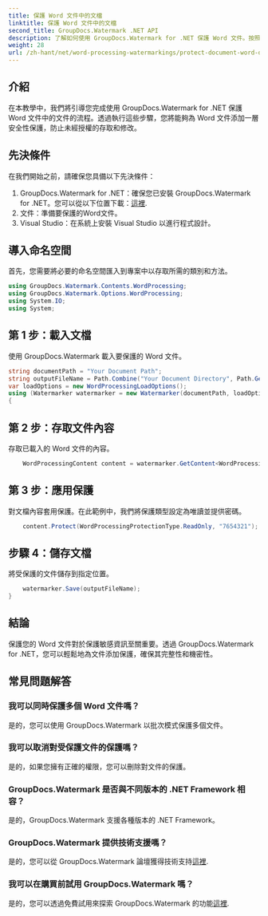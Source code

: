 ```yaml
---
title: 保護 Word 文件中的文檔
linktitle: 保護 Word 文件中的文檔
second_title: GroupDocs.Watermark .NET API
description: 了解如何使用 GroupDocs.Watermark for .NET 保護 Word 文件。按照我們的逐步教學輕鬆增強文件的安全性。
weight: 28
url: /zh-hant/net/word-processing-watermarkings/protect-document-word-docs/
---
```

## 介紹
在本教學中，我們將引導您完成使用 GroupDocs.Watermark for .NET 保護 Word 文件中的文件的流程。透過執行這些步驟，您將能夠為 Word 文件添加一層安全性保護，防止未經授權的存取和修改。
## 先決條件
在我們開始之前，請確保您具備以下先決條件：
1.  GroupDocs.Watermark for .NET：確保您已安裝 GroupDocs.Watermark for .NET。您可以從以下位置下載：[這裡](https://releases.groupdocs.com/Watermark/net/).
2. 文件：準備要保護的Word文件。
3. Visual Studio：在系統上安裝 Visual Studio 以進行程式設計。

## 導入命名空間
首先，您需要將必要的命名空間匯入到專案中以存取所需的類別和方法。
```csharp
using GroupDocs.Watermark.Contents.WordProcessing;
using GroupDocs.Watermark.Options.WordProcessing;
using System.IO;
using System;
```
## 第 1 步：載入文檔
使用 GroupDocs.Watermark 載入要保護的 Word 文件。
```csharp
string documentPath = "Your Document Path";
string outputFileName = Path.Combine("Your Document Directory", Path.GetFileName(documentPath));
var loadOptions = new WordProcessingLoadOptions();
using (Watermarker watermarker = new Watermarker(documentPath, loadOptions))
{
```
## 第 2 步：存取文件內容
存取已載入的 Word 文件的內容。
```csharp
    WordProcessingContent content = watermarker.GetContent<WordProcessingContent>();
```
## 第 3 步：應用保護
對文檔內容套用保護。在此範例中，我們將保護類型設定為唯讀並提供密碼。
```csharp
    content.Protect(WordProcessingProtectionType.ReadOnly, "7654321");
```
## 步驟 4：儲存文檔
將受保護的文件儲存到指定位置。
```csharp
    watermarker.Save(outputFileName);
}
```

## 結論
保護您的 Word 文件對於保護敏感資訊至關重要。透過 GroupDocs.Watermark for .NET，您可以輕鬆地為文件添加保護，確保其完整性和機密性。
## 常見問題解答
### 我可以同時保護多個 Word 文件嗎？
是的，您可以使用 GroupDocs.Watermark 以批次模式保護多個文件。
### 我可以取消對受保護文件的保護嗎？
是的，如果您擁有正確的權限，您可以刪除對文件的保護。
### GroupDocs.Watermark 是否與不同版本的 .NET Framework 相容？
是的，GroupDocs.Watermark 支援各種版本的 .NET Framework。
### GroupDocs.Watermark 提供技術支援嗎？
是的，您可以從 GroupDocs.Watermark 論壇獲得技術支持[這裡](https://forum.groupdocs.com/c/watermark/19).
### 我可以在購買前試用 GroupDocs.Watermark 嗎？
是的，您可以透過免費試用來探索 GroupDocs.Watermark 的功能[這裡](https://releases.groupdocs.com/).